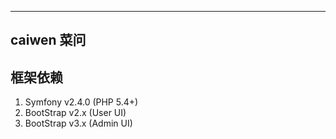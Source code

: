---------------------------
caiwen 菜问
---------------------------


框架依赖
---------------------------
1. Symfony v2.4.0 (PHP 5.4+)
2. BootStrap v2.x (User UI)
3. BootStrap v3.x (Admin UI)
